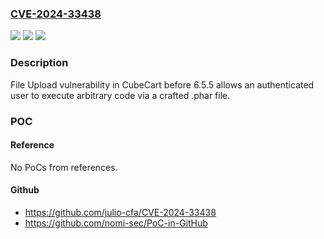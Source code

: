 ### [CVE-2024-33438](https://cve.mitre.org/cgi-bin/cvename.cgi?name=CVE-2024-33438)
![](https://img.shields.io/static/v1?label=Product&message=n%2Fa&color=blue)
![](https://img.shields.io/static/v1?label=Version&message=n%2Fa&color=blue)
![](https://img.shields.io/static/v1?label=Vulnerability&message=n%2Fa&color=brighgreen)

### Description

File Upload vulnerability in CubeCart before 6.5.5 allows an authenticated user to execute arbitrary code via a crafted .phar file.

### POC

#### Reference
No PoCs from references.

#### Github
- https://github.com/julio-cfa/CVE-2024-33438
- https://github.com/nomi-sec/PoC-in-GitHub

